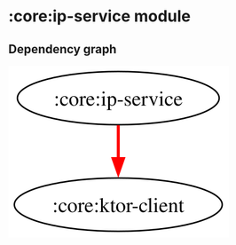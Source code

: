 # :core:ip-service module
## Dependency graph
![Dependency graph](../../docs/images/graphs/dep_graph_core_ip_service.svg)
